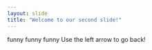 ```yaml
---
layout: slide
title: "Welcome to our second slide!"
---
```

funny funny funny
Use the left arrow to go back!
